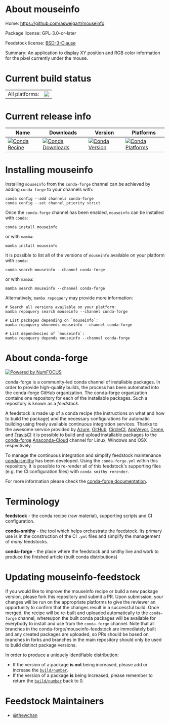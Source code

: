 About mouseinfo
===============

Home: https://github.com/asweigart/mouseinfo

Package license: GPL-3.0-or-later

Feedstock license: [BSD-3-Clause](https://github.com/conda-forge/mouseinfo-feedstock/blob/main/LICENSE.txt)

Summary: An application to display XY position and RGB color information for the pixel currently under the mouse.

Current build status
====================


<table><tr><td>All platforms:</td>
    <td>
      <a href="https://dev.azure.com/conda-forge/feedstock-builds/_build/latest?definitionId=17280&branchName=main">
        <img src="https://dev.azure.com/conda-forge/feedstock-builds/_apis/build/status/mouseinfo-feedstock?branchName=main">
      </a>
    </td>
  </tr>
</table>

Current release info
====================

| Name | Downloads | Version | Platforms |
| --- | --- | --- | --- |
| [![Conda Recipe](https://img.shields.io/badge/recipe-mouseinfo-green.svg)](https://anaconda.org/conda-forge/mouseinfo) | [![Conda Downloads](https://img.shields.io/conda/dn/conda-forge/mouseinfo.svg)](https://anaconda.org/conda-forge/mouseinfo) | [![Conda Version](https://img.shields.io/conda/vn/conda-forge/mouseinfo.svg)](https://anaconda.org/conda-forge/mouseinfo) | [![Conda Platforms](https://img.shields.io/conda/pn/conda-forge/mouseinfo.svg)](https://anaconda.org/conda-forge/mouseinfo) |

Installing mouseinfo
====================

Installing `mouseinfo` from the `conda-forge` channel can be achieved by adding `conda-forge` to your channels with:

```
conda config --add channels conda-forge
conda config --set channel_priority strict
```

Once the `conda-forge` channel has been enabled, `mouseinfo` can be installed with `conda`:

```
conda install mouseinfo
```

or with `mamba`:

```
mamba install mouseinfo
```

It is possible to list all of the versions of `mouseinfo` available on your platform with `conda`:

```
conda search mouseinfo --channel conda-forge
```

or with `mamba`:

```
mamba search mouseinfo --channel conda-forge
```

Alternatively, `mamba repoquery` may provide more information:

```
# Search all versions available on your platform:
mamba repoquery search mouseinfo --channel conda-forge

# List packages depending on `mouseinfo`:
mamba repoquery whoneeds mouseinfo --channel conda-forge

# List dependencies of `mouseinfo`:
mamba repoquery depends mouseinfo --channel conda-forge
```


About conda-forge
=================

[![Powered by
NumFOCUS](https://img.shields.io/badge/powered%20by-NumFOCUS-orange.svg?style=flat&colorA=E1523D&colorB=007D8A)](https://numfocus.org)

conda-forge is a community-led conda channel of installable packages.
In order to provide high-quality builds, the process has been automated into the
conda-forge GitHub organization. The conda-forge organization contains one repository
for each of the installable packages. Such a repository is known as a *feedstock*.

A feedstock is made up of a conda recipe (the instructions on what and how to build
the package) and the necessary configurations for automatic building using freely
available continuous integration services. Thanks to the awesome service provided by
[Azure](https://azure.microsoft.com/en-us/services/devops/), [GitHub](https://github.com/),
[CircleCI](https://circleci.com/), [AppVeyor](https://www.appveyor.com/),
[Drone](https://cloud.drone.io/welcome), and [TravisCI](https://travis-ci.com/)
it is possible to build and upload installable packages to the
[conda-forge](https://anaconda.org/conda-forge) [Anaconda-Cloud](https://anaconda.org/)
channel for Linux, Windows and OSX respectively.

To manage the continuous integration and simplify feedstock maintenance
[conda-smithy](https://github.com/conda-forge/conda-smithy) has been developed.
Using the ``conda-forge.yml`` within this repository, it is possible to re-render all of
this feedstock's supporting files (e.g. the CI configuration files) with ``conda smithy rerender``.

For more information please check the [conda-forge documentation](https://conda-forge.org/docs/).

Terminology
===========

**feedstock** - the conda recipe (raw material), supporting scripts and CI configuration.

**conda-smithy** - the tool which helps orchestrate the feedstock.
                   Its primary use is in the construction of the CI ``.yml`` files
                   and simplify the management of *many* feedstocks.

**conda-forge** - the place where the feedstock and smithy live and work to
                  produce the finished article (built conda distributions)


Updating mouseinfo-feedstock
============================

If you would like to improve the mouseinfo recipe or build a new
package version, please fork this repository and submit a PR. Upon submission,
your changes will be run on the appropriate platforms to give the reviewer an
opportunity to confirm that the changes result in a successful build. Once
merged, the recipe will be re-built and uploaded automatically to the
`conda-forge` channel, whereupon the built conda packages will be available for
everybody to install and use from the `conda-forge` channel.
Note that all branches in the conda-forge/mouseinfo-feedstock are
immediately built and any created packages are uploaded, so PRs should be based
on branches in forks and branches in the main repository should only be used to
build distinct package versions.

In order to produce a uniquely identifiable distribution:
 * If the version of a package **is not** being increased, please add or increase
   the [``build/number``](https://docs.conda.io/projects/conda-build/en/latest/resources/define-metadata.html#build-number-and-string).
 * If the version of a package **is** being increased, please remember to return
   the [``build/number``](https://docs.conda.io/projects/conda-build/en/latest/resources/define-metadata.html#build-number-and-string)
   back to 0.

Feedstock Maintainers
=====================

* [@thewchan](https://github.com/thewchan/)

